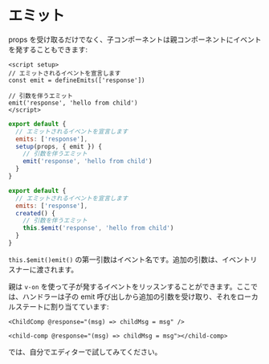 # エミット

props を受け取るだけでなく、子コンポーネントは親コンポーネントにイベントを発することもできます:

<div class="composition-api">
<div class="sfc">

```vue
<script setup>
// エミットされるイベントを宣言します
const emit = defineEmits(['response'])

// 引数を伴うエミット
emit('response', 'hello from child')
</script>
```

</div>

<div class="html">

```js
export default {
  // エミットされるイベントを宣言します
  emits: ['response'],
  setup(props, { emit }) {
    // 引数を伴うエミット
    emit('response', 'hello from child')
  }
}
```

</div>

</div>

<div class="options-api">

```js
export default {
  // エミットされるイベントを宣言します
  emits: ['response'],
  created() {
    // 引数を伴うエミット
    this.$emit('response', 'hello from child')
  }
}
```

</div>

<span class="options-api">`this.$emit()`</span><span class="composition-api">`emit()`</span> の第一引数はイベント名です。追加の引数は、イベントリスナーに渡されます。

親は `v-on` を使って子が発するイベントをリッスンすることができます。ここでは、ハンドラーは子の emit 呼び出しから追加の引数を受け取り、それをローカルステートに割り当てています:

<div class="sfc">

```vue-html
<ChildComp @response="(msg) => childMsg = msg" />
```

</div>
<div class="html">

```vue-html
<child-comp @response="(msg) => childMsg = msg"></child-comp>
```

</div>

では、自分でエディターで試してみてください。
